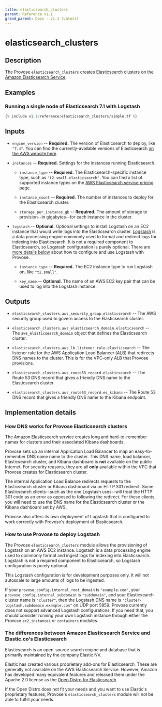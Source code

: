 ```yaml
---
title: elasticsearch_clusters
parent: Reference v1.1
grand_parent: Docs - v1.1 (Latest)
---
```


# elasticsearch_clusters

## Description

The Provose `elasticsearch_clusters` creates [Elasticsearch](https://www.elastic.co/) clusters on the [Amazon Elasticsearch Service](https://aws.amazon.com/elasticsearch-service/).

## Examples

### Running a single node of Elasticsearch 7.1 with Logstash

```terraform
{% include v1.1/reference/elasticsearch_clusters/simple.tf %}
```

## Inputs

- `engine_version` -- **Required.** The version of Elasticsearch to deploy, like `"7.4"`. You can find the currently-available versions of Elasticsearch [on the AWS website here](https://aws.amazon.com/elasticsearch-service/faqs/).

- `instances` -- **Required.** Settings for the instances running Elasticsearch.

  - `instance_type` -- **Required.** The Elasticsearch-specific instance type, such as `"t2.small.elasticsearch"`. You can find a list of supported instance types on the [AWS Elasticsearch service pricing page](https://aws.amazon.com/elasticsearch-service/pricing/).

  - `instance_count` -- **Required.** The number of instances to deploy for the Elasticsearch cluster.

  - `storage_per_instance_gb` -- **Required.** The amount of storage to provision--in gigabytes--for each instance in the cluster.

- `logstash` -- **Optional.** Optional settings to install Logstash on an EC2 instance that would write logs into the Elasticsearch cluster. [Logstash](https://www.elastic.co/logstash) is a data processing engine commonly used to format and redirect logs for indexing into Elasticsearch. It is not a required component to Elasticsearch, so Logstash configuration is purely optional. There are [more details below](#how-to-use-provose-to-deploy-logstash) about how to configure and use Logstash with Provose.

  - `instance_type` -- **Required.** The EC2 instance type to run Logstash on, like `"t2.small"`.

  - `key_name` -- **Optional.** The name of an AWS EC2 key pair that can be used to log into the Logstash instance.

## Outputs

- `elasticsearch_clusters.aws_security_group.elasticsearch` -- The AWS security group used to govern access to the Elasticsearch cluster.

- `elasticsearch_clusters.aws_elasticsearch_domain.elasticsearch` -- The `aws_elasticsearch_domain` object that defines the Elasticsearch cluster.

- `elasticsearch_clusters.aws_lb_listener_rule.elasticsearch` -- The listener rule for the AWS Application Load Balancer (ALB) that redirects DNS names to the cluster. This is for the VPC-only ALB that Provose provisions.

- `elasticsearch_clusters.aws_route53_record.elasticsearch` -- The Route 53 DNS record that gives a friendly DNS name to the Elasticsearch cluster.

- `elasticsearch_clusters.aws_route53_record.es_kibana` -- The Route 53 DNS record that gives a friendly DNS name to the Kibana endpoint.

## Implementation details

### How DNS works for Provose Elasticsearch clusters

The Amazon Elasticsearch service creates long and hard-to-remember names for clusters and their associated Kibana dashboards.

Provose sets up an internal Application Load Balancer to map an easy-to-remember DNS name name to the cluster. This DNS name, load balancer, Elasticsearch cluster, and Kibana dashboard is **not** available on the public Internet. For security reasons, they are all **only** available within the VPC that Provose creates for Elasticsearch cluster.

The internal Application Load Balance redirects requests to the Elasticsearch cluster or Kibana dashboard via an HTTP 301 redirect. Some Elasticsearch clients--such as the one Logstash uses--will treat the HTTP 301 code as an error as opposed to following the redirect. For these clients, you will need to use the DNS name for the Elasticsearch cluster or the Kibana dashboard set by AWS.

Provose also offers its own deployment of Logstash that is configured to work correctly with Provose's deployment of Elasticsearch.

### How to use Provose to deploy Logstash

The Provose `elasticsearch_clusters` module allows the provisioning of Logstash on an AWS EC2 instance. Logstash is a data processing engine used to commonly format and ingest logs for indexing into Elasticsearch. Logstash is not a required component to Elasticsearch, so Logstash configuration is purely optional.

This Logstash configuration is for development purposes only. It will not autoscale to large amounts of logs to be ingested.

If your `provose_config.internal_root_domain` is `"example.com"`, your `provose_config.internal_subdomain` is `"subdomain"`, and your Elasticsearch cluster name is `"cluster"`, then the Logstash DNS name is `"cluster-logstash.subdomain.example.com"` on UDP port 5959. Provose currently does not support advanced Logstash configurations. If you need that, you should consider running your own Logstash instance through either the Provose `ec2_instances` or `containers` modules.

### The differences between Amazon Elasticsearch Service and Elastic.co's Elasticsearch

Elasticsearch is an open-source search engine and database that is primarily maintained by the company Elastic NV.

Elastic has created various proprietary add-ons for Elasticsearch. These are generally not available on the AWS Elasticsearch Service. However, Amazon has developed many equivalent features and released them under the Apache 2.0 license as the [Open Distro for Elasticsearch](https://opendistro.github.io/for-elasticsearch/).

If the Open Distro does not fit your needs and you want to use Elastic's proprietary features, Provose's `elasticsearch_clusters` module will not be able to fulfill your needs.
